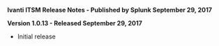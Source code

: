 **Ivanti ITSM Release Notes - Published by Splunk September 29, 2017**


**Version 1.0.13 - Released September 29, 2017**

* Initial release
